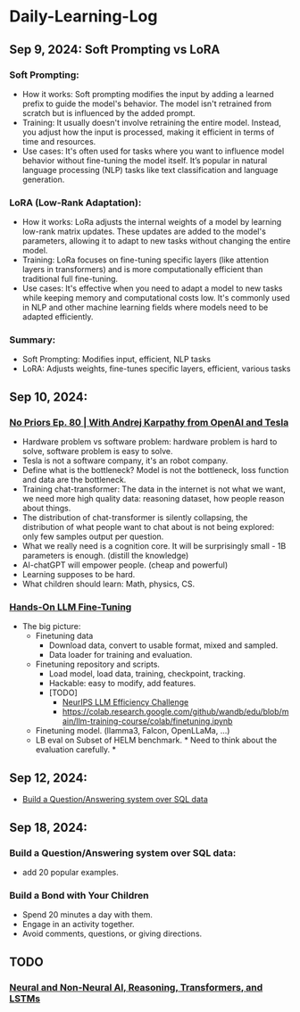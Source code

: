 # Daily-Learning-Log

## Sep 9, 2024: Soft Prompting vs LoRA

### Soft Prompting:

- How it works: Soft prompting modifies the input by adding a learned prefix to guide the model's behavior. The model isn't retrained from scratch but is influenced by the added prompt.
- Training: It usually doesn't involve retraining the entire model. Instead, you adjust how the input is processed, making it efficient in terms of time and resources.
- Use cases: It's often used for tasks where you want to influence model behavior without fine-tuning the model itself. It’s popular in natural language processing (NLP) tasks like text classification and language generation.

### LoRA (Low-Rank Adaptation):

- How it works: LoRa adjusts the internal weights of a model by learning low-rank matrix updates. These updates are added to the model's parameters, allowing it to adapt to new tasks without changing the entire model.
- Training: LoRa focuses on fine-tuning specific layers (like attention layers in transformers) and is more computationally efficient than traditional full fine-tuning.
- Use cases: It's effective when you need to adapt a model to new tasks while keeping memory and computational costs low. It's commonly used in NLP and other machine learning fields where models need to be adapted efficiently.

### Summary:

- Soft Prompting: Modifies input, efficient, NLP tasks
- LoRA: Adjusts weights, fine-tunes specific layers, efficient, various tasks

## Sep 10, 2024: 

### [No Priors Ep. 80 | With Andrej Karpathy from OpenAI and Tesla](https://www.youtube.com/watch?v=hM_h0UA7upI&t=207s)

- Hardware problem vs software problem: hardware problem is hard to solve, software problem is easy to solve. 
- Tesla is not a software company, it's an robot company.
- Define what is the bottleneck? Model is not the bottleneck, loss function and data are the bottleneck.
- Training chat-transformer: The data in the internet is not what we want, we need more high quality data: reasoning dataset, how people reason about things. 
- The distribution of chat-transformer is silently collapsing, the distribution of what people want to chat about is not being explored: only few samples output per question.
- What we really need is a cognition core. It will be surprisingly small - 1B parameters is enough. (distill the knowledge)
- AI-chatGPT will empower people. (cheap and powerful)
- Learning supposes to be hard.
- What children should learn: Math, physics, CS.

### [Hands-On LLM Fine-Tuning](https://www.wandb.courses/courses/take/training-fine-tuning-LLMs/lessons/44579742-hands-on-llm-fine-tuning)
- The big picture: 
  - Finetuning data
    - Download data, convert to usable format, mixed and sampled.
    - Data loader for training and evaluation.
  - Finetuning repository and scripts.
    - Load model, load data, training, checkpoint, tracking.
    - Hackable: easy to modify, add features.
    - [TODO]
      - [NeurIPS LLM Efficiency Challenge](https://github.com/llm-efficiency-challenge/neurips_llm_efficiency_challenge)
      - https://colab.research.google.com/github/wandb/edu/blob/main/llm-training-course/colab/finetuning.ipynb 
  - Finetuning model. (llamma3, Falcon, OpenLLaMa, ...)
  - LB eval on Subset of HELM benchmark. * Need to think about the evaluation carefully. *

## Sep 12, 2024:
- [Build a Question/Answering system over SQL data](QA_SQL/README.md) 

## Sep 18, 2024:
### Build a Question/Answering system over SQL data:
- add 20 popular examples.
### Build a Bond with Your Children
- Spend 20 minutes a day with them.
- Engage in an activity together.
- Avoid comments, questions, or giving directions.

## TODO
### [Neural and Non-Neural AI, Reasoning, Transformers, and LSTMs](https://www.youtube.com/watch?v=DP454c1K_vQ&t=68s)